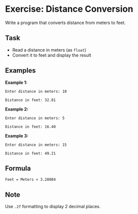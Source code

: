 # Exercise: Distance Conversion

Write a program that converts distance from meters to feet.

## Task
- Read a distance in meters (as `float`)
- Convert it to feet and display the result

## Examples
**Example 1:**
```
Enter distance in meters: 10
```
```
Distance in feet: 32.81
```

**Example 2:**
```
Enter distance in meters: 5
```
```
Distance in feet: 16.40
```

**Example 3:**
```
Enter distance in meters: 15
```
```
Distance in feet: 49.21
```

## Formula
`Feet = Meters × 3.28084`

## Note
Use `.2f` formatting to display 2 decimal places.
